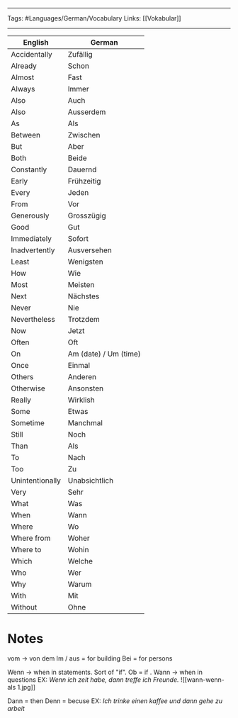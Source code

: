 ___
Tags: #Languages/German/Vocabulary 
Links: [[Vokabular]]
___
English | German
------------ | ------------
Accidentally | Zufällig
Already | Schon
Almost | Fast
Always | Immer
Also | Auch
Also | Ausserdem
As | Als
Between | Zwischen
But | Aber
Both | Beide
Constantly | Dauernd
Early | Frühzeitig
Every | Jeden
From | Vor
Generously | Grosszügig
Good | Gut
Immediately | Sofort
Inadvertently | Ausversehen
Least | Wenigsten
How | Wie
Most | Meisten 
Next | Nächstes
Never | Nie
Nevertheless | Trotzdem
Now | Jetzt
Often | Oft
On | Am (date) / Um (time)
Once | Einmal
Others | Anderen
Otherwise | Ansonsten
Really | Wirklish
Some | Etwas
Sometime | Manchmal
Still | Noch
Than | Als
To | Nach
Too | Zu
Unintentionally | Unabsichtlich
Very | Sehr
What | Was
When | Wann
Where | Wo
Where from | Woher
Where to | Wohin
Which | Welche
Who | Wer
Why | Warum
With | Mit
Without | Ohne


# Notes
vom -> von dem
Im / aus = for building
Bei = for persons

Wenn -> when in statements. Sort of "if". Ob = if .
Wann -> when in questions
EX: *Wenn ich zeit habe, dann treffe ich Freunde.*
![[wann-wenn-als 1.jpg]]

Dann = then
Denn = becuse
EX: *Ich trinke einen kaffee und dann gehe zu arbeit*
